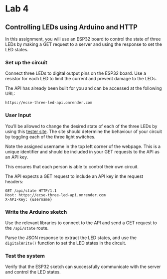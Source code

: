 # Lab 4

## Controlling LEDs using Arduino and HTTP

In this assignment, you will use an ESP32 board to control the state of three LEDs by making a GET request to a server and using the response to set the LED states.

### Set up the circuit

Connect three LEDs to digital output pins on the ESP32 board. Use a resistor for each LED to limit the current and prevent damage to the LEDs.

The API has already been built for you and can be accessed at the following URL:

```
https://ecse-three-led-api.onrender.com
```

### User Input

You’ll be allowed to change the desired state of each of the three LEDs by using this [tester site](https://ecse-three-led.netlify.app/). The site should determine the behaviour of your circuit by toggling each of the three light switches. 

Note the assigned username in the top left corner of the webpage. This is a unique identifier and should be included in your GET requests to the API as an API key.

This ensures that each person is able to control their own circuit.

The API expects a GET request to include an API key in the request headers:

```
GET /api/state HTTP/1.1
Host: https://ecse-three-led-api.onrender.com
X-API-Key: {username}
```

### Write the Arduino sketch

Use the relevant libraries to connect to the API and send a GET request to the `/api/state` route. 

Parse the JSON response to extract the LED states, and use the `digitalWrite()` function to set the LED states in the circuit.

### Test the system

Verify that the ESP32 sketch can successfully communicate with the server and control the LED states.

